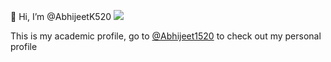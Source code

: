 👋 Hi, I’m @AbhijeetK520
![](https://visitor-badge.laobi.icu/badge?page_id=AbhijeetK520.AbhijeetK520)


This is my academic profile, go to [@Abhijeet1520](https://github.com/Abhijeet1520) to check out my personal profile

